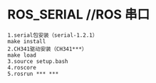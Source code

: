 # ROS_SERIAL //ROS 串口

```
1.serial包安装（serial-1.2.1）
make install
2.CH341驱动安装（CH341***）
make load
3.source setup.bash
4.roscore
5.rosrun *** ***
```

